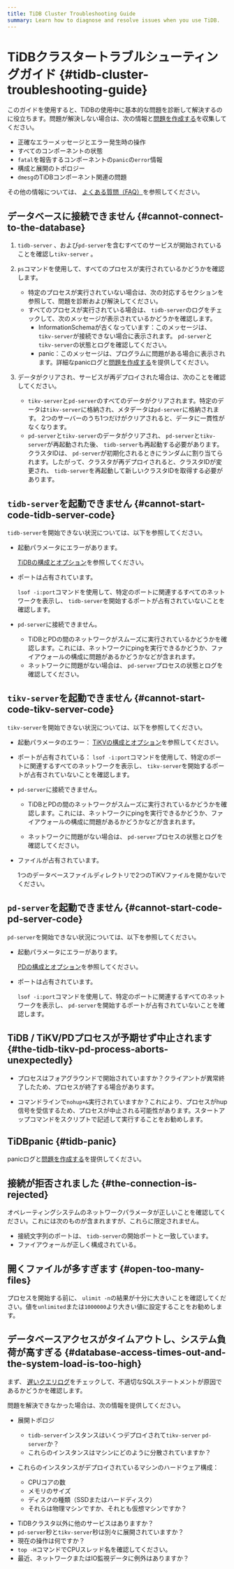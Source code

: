 ```yaml
---
title: TiDB Cluster Troubleshooting Guide
summary: Learn how to diagnose and resolve issues when you use TiDB.
---
```


# TiDBクラスタートラブルシューティングガイド {#tidb-cluster-troubleshooting-guide}

このガイドを使用すると、TiDBの使用中に基本的な問題を診断して解決するのに役立ちます。問題が解決しない場合は、次の情報と[問題を作成する](https://github.com/pingcap/tidb/issues/new/choose)を収集してください。

-   正確なエラーメッセージとエラー発生時の操作
-   すべてのコンポーネントの状態
-   `fatal`を報告するコンポーネントの`panic`の`error`情報
-   構成と展開のトポロジー
-   `dmesg`のTiDBコンポーネント関連の問題

その他の情報については、 [よくある質問（FAQ）](/faq/tidb-faq.md)を参照してください。

## データベースに接続できません {#cannot-connect-to-the-database}

1.  `tidb-server` 、および`pd-server`を含むすべてのサービスが開始されていることを確認し`tikv-server` 。

2.  `ps`コマンドを使用して、すべてのプロセスが実行されているかどうかを確認します。

    -   特定のプロセスが実行されていない場合は、次の対応するセクションを参照して、問題を診断および解決してください。

    <!---->

    -   すべてのプロセスが実行されている場合は、 `tidb-server`のログをチェックして、次のメッセージが表示されているかどうかを確認します。
        -   InformationSchemaが古くなっています：このメッセージは、 `tikv-server`が接続できない場合に表示されます。 `pd-server`と`tikv-server`の状態とログを確認してください。
        -   panic：このメッセージは、プログラムに問題がある場合に表示されます。詳細なpanicログと[問題を作成する](https://github.com/pingcap/tidb/issues/new/choose)を提供してください。

3.  データがクリアされ、サービスが再デプロイされた場合は、次のことを確認してください。

    -   `tikv-server`と`pd-server`のすべてのデータがクリアされます。特定のデータは`tikv-server`に格納され、メタデータは`pd-server`に格納されます。 2つのサーバーのうち1つだけがクリアされると、データに一貫性がなくなります。
    -   `pd-server`と`tikv-server`のデータがクリアされ、 `pd-server`と`tikv-server`が再起動された後、 `tidb-server`も再起動する必要があります。クラスタIDは、 `pd-server`が初期化されるときにランダムに割り当てられます。したがって、クラスタが再デプロイされると、クラスタIDが変更され、 `tidb-server`を再起動して新しいクラスタIDを取得する必要があります。

## <code>tidb-server</code>を起動できません {#cannot-start-code-tidb-server-code}

`tidb-server`を開始できない状況については、以下を参照してください。

-   起動パラメータにエラーがあります。

    [TiDBの構成とオプション](/command-line-flags-for-tidb-configuration.md)を参照してください。

-   ポートは占有されています。

    `lsof -i:port`コマンドを使用して、特定のポートに関連するすべてのネットワークを表示し、 `tidb-server`を開始するポートが占有されていないことを確認します。

<!---->

-   `pd-server`に接続できません。

    -   TiDBとPDの間のネットワークがスムーズに実行されているかどうかを確認します。これには、ネットワークにpingを実行できるかどうか、ファイアウォールの構成に問題があるかどうかなどが含まれます。
    -   ネットワークに問題がない場合は、 `pd-server`プロセスの状態とログを確認してください。

## <code>tikv-server</code>を起動できません {#cannot-start-code-tikv-server-code}

`tikv-server`を開始できない状況については、以下を参照してください。

-   起動パラメータのエラー： [TiKVの構成とオプション](/command-line-flags-for-tikv-configuration.md)を参照してください。

-   ポートが占有されている： `lsof -i:port`コマンドを使用して、特定のポートに関連するすべてのネットワークを表示し、 `tikv-server`を開始するポートが占有されていないことを確認します。

<!---->

-   `pd-server`に接続できません。

    -   TiDBとPDの間のネットワークがスムーズに実行されているかどうかを確認します。これには、ネットワークにpingを実行できるかどうか、ファイアウォールの構成に問題があるかどうかなどが含まれます。

    -   ネットワークに問題がない場合は、 `pd-server`プロセスの状態とログを確認してください。

<!---->

-   ファイルが占有されています。

    1つのデータベースファイルディレクトリで2つのTiKVファイルを開かないでください。

## <code>pd-server</code>を起動できません {#cannot-start-code-pd-server-code}

`pd-server`を開始できない状況については、以下を参照してください。

-   起動パラメータにエラーがあります。

    [PDの構成とオプション](/command-line-flags-for-pd-configuration.md)を参照してください。

-   ポートは占有されています。

    `lsof -i:port`コマンドを使用して、特定のポートに関連するすべてのネットワークを表示し、 `pd-server`を開始するポートが占有されていないことを確認します。

## TiDB / TiKV/PDプロセスが予期せず中止されます {#the-tidb-tikv-pd-process-aborts-unexpectedly}

-   プロセスはフォアグラウンドで開始されていますか？クライアントが異常終了したため、プロセスが終了する場合があります。

-   コマンドラインで`nohup+&`実行されていますか？これにより、プロセスがhup信号を受信するため、プロセスが中止される可能性があります。スタートアップコマンドをスクリプトで記述して実行することをお勧めします。

## TiDBpanic {#tidb-panic}

panicログと[問題を作成する](https://github.com/pingcap/tidb/issues/new/choose)を提供してください。

## 接続が拒否されました {#the-connection-is-rejected}

オペレーティングシステムのネットワークパラメータが正しいことを確認してください。これには次のものが含まれますが、これらに限定されません。

-   接続文字列のポートは、 `tidb-server`の開始ポートと一致しています。
-   ファイアウォールが正しく構成されている。

## 開くファイルが多すぎます {#open-too-many-files}

プロセスを開始する前に、 `ulimit -n`の結果が十分に大きいことを確認してください。値を`unlimited`または`1000000`より大きい値に設定することをお勧めします。

## データベースアクセスがタイムアウトし、システム負荷が高すぎる {#database-access-times-out-and-the-system-load-is-too-high}

まず、 [遅いクエリログ](/identify-slow-queries.md)をチェックして、不適切なSQLステートメントが原因であるかどうかを確認します。

問題を解決できなかった場合は、次の情報を提供してください。

-   展開トポロジ

    -   `tidb-server`インスタンスはいくつデプロイされて`tikv-server` `pd-server`か？
    -   これらのインスタンスはマシンにどのように分散されていますか？

-   これらのインスタンスがデプロイされているマシンのハードウェア構成：

    -   CPUコアの数
    -   メモリのサイズ
    -   ディスクの種類（SSDまたはハードディスク）
    -   それらは物理マシンですか、それとも仮想マシンですか？

<!---->

-   TiDBクラスタ以外に他のサービスはありますか？
-   `pd-server`秒と`tikv-server`秒は別々に展開されていますか？
-   現在の操作は何ですか？
-   `top -H`コマンドでCPUスレッド名を確認してください。
-   最近、ネットワークまたはIO監視データに例外はありますか？
